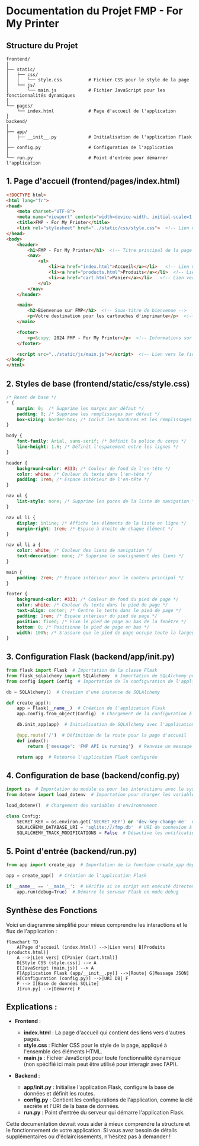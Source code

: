 # Documentation du Projet FMP - For My Printer

## Structure du Projet

```
frontend/
│
├── static/
│   ├── css/
│   │   └── style.css          # Fichier CSS pour le style de la page
│   └── js/
│       └── main.js            # Fichier JavaScript pour les fonctionnalités dynamiques
│
└── pages/
    └── index.html             # Page d'accueil de l'application
│
backend/
│
├── app/
│   ├── __init__.py            # Initialisation de l'application Flask
│
├── config.py                  # Configuration de l'application
│
└── run.py                     # Point d'entrée pour démarrer l'application
```

## 1. Page d'accueil (frontend/pages/index.html)

```html
<!DOCTYPE html>
<html lang="fr">
<head>
    <meta charset="UTF-8">
    <meta name="viewport" content="width=device-width, initial-scale=1.0">
    <title>FMP - For My Printer</title>
    <link rel="stylesheet" href="../static/css/style.css">  <!-- Lien vers le fichier CSS -->
</head>
<body>
    <header>
        <h1>FMP - For My Printer</h1>  <!-- Titre principal de la page -->
        <nav>
            <ul>
                <li><a href="index.html">Accueil</a></li>   <!-- Lien vers la page d'accueil -->
                <li><a href="products.html">Produits</a></li>  <!-- Lien vers la page des produits -->
                <li><a href="cart.html">Panier</a></li>   <!-- Lien vers la page du panier -->
            </ul>
        </nav>
    </header>

    <main>
        <h2>Bienvenue sur FMP</h2>  <!-- Sous-titre de bienvenue -->
        <p>Votre destination pour les cartouches d'imprimante</p>  <!-- Description du service -->
    </main>

    <footer>
        <p>&copy; 2024 FMP - For My Printer</p>  <!-- Informations sur le copyright -->
    </footer>

    <script src="../static/js/main.js"></script>  <!-- Lien vers le fichier JavaScript -->
</body>
</html>
```

## 2. Styles de base (frontend/static/css/style.css)

```css
/* Reset de base */
* {
    margin: 0;  /* Supprime les marges par défaut */
    padding: 0; /* Supprime les remplissages par défaut */
    box-sizing: border-box; /* Inclut les bordures et les remplissages dans la largeur et la hauteur totales */
}

body {
    font-family: Arial, sans-serif; /* Définit la police du corps */
    line-height: 1.6; /* Définit l'espacement entre les lignes */
}

header {
    background-color: #333; /* Couleur de fond de l'en-tête */
    color: white; /* Couleur du texte dans l'en-tête */
    padding: 1rem; /* Espace intérieur de l'en-tête */
}

nav ul {
    list-style: none; /* Supprime les puces de la liste de navigation */
}

nav ul li {
    display: inline; /* Affiche les éléments de la liste en ligne */
    margin-right: 1rem; /* Espace à droite de chaque élément */
}

nav ul li a {
    color: white; /* Couleur des liens de navigation */
    text-decoration: none; /* Supprime le soulignement des liens */
}

main {
    padding: 2rem; /* Espace intérieur pour le contenu principal */
}

footer {
    background-color: #333; /* Couleur de fond du pied de page */
    color: white; /* Couleur du texte dans le pied de page */
    text-align: center; /* Centre le texte dans le pied de page */
    padding: 1rem; /* Espace intérieur du pied de page */
    position: fixed; /* Fixe le pied de page au bas de la fenêtre */
    bottom: 0; /* Positionne le pied de page en bas */
    width: 100%; /* S'assure que le pied de page occupe toute la largeur */
}
```

## 3. Configuration Flask (backend/app/__init__.py)

```python
from flask import Flask  # Importation de la classe Flask
from flask_sqlalchemy import SQLAlchemy  # Importation de SQLAlchemy pour la gestion de la base de données
from config import Config  # Importation de la configuration de l'application

db = SQLAlchemy()  # Création d'une instance de SQLAlchemy

def create_app():
    app = Flask(__name__)  # Création de l'application Flask
    app.config.from_object(Config)  # Chargement de la configuration à partir de la classe Config

    db.init_app(app)  # Initialisation de SQLAlchemy avec l'application Flask

    @app.route('/')  # Définition de la route pour la page d'accueil
    def index():
        return {'message': 'FMP API is running'}  # Renvoie un message JSON lorsque la route est accédée

    return app  # Retourne l'application Flask configurée
```

## 4. Configuration de base (backend/config.py)

```python
import os  # Importation du module os pour les interactions avec le système d'exploitation
from dotenv import load_dotenv  # Importation pour charger les variables d'environnement à partir d'un fichier .env

load_dotenv()  # Chargement des variables d'environnement

class Config:
    SECRET_KEY = os.environ.get('SECRET_KEY') or 'dev-key-change-me'  # Clé secrète pour la sécurité de l'application
    SQLALCHEMY_DATABASE_URI = 'sqlite:///fmp.db'  # URI de connexion à la base de données SQLite
    SQLALCHEMY_TRACK_MODIFICATIONS = False  # Désactive les notifications d'événements de modifications
```

## 5. Point d'entrée (backend/run.py)

```python
from app import create_app  # Importation de la fonction create_app depuis le module app

app = create_app()  # Création de l'application Flask

if __name__ == '__main__':  # Vérifie si ce script est exécuté directement
    app.run(debug=True)  # Démarre le serveur Flask en mode debug
```

## Synthèse des Fonctions

Voici un diagramme simplifié pour mieux comprendre les interactions et le flux de l'application :

```mermaid
flowchart TD
    A[Page d'accueil (index.html)] -->|Lien vers| B[Produits (products.html)]
    A -->|Lien vers| C[Panier (cart.html)]
    D[Style CSS (style.css)] --> A
    E[JavaScript (main.js)] --> A
    F[Application Flask (app/__init__.py)] -->|Route| G[Message JSON]
    H[Configuration (config.py)] -->|URI DB| F
    F --> I[Base de données SQLite]
    J[run.py] -->|Démarre| F
```

## Explications :

- **Frontend** :
  - **index.html** : La page d'accueil qui contient des liens vers d'autres pages.
  - **style.css** : Fichier CSS pour le style de la page, appliqué à l'ensemble des éléments HTML.
  - **main.js** : Fichier JavaScript pour toute fonctionnalité dynamique (non spécifié ici mais peut être utilisé pour interagir avec l'API).

- **Backend** :
  - **app/__init__.py** : Initialise l'application Flask, configure la base de données et définit les routes.
  - **config.py** : Contient les configurations de l'application, comme la clé secrète et l'URI de la base de données.
  - **run.py** : Point d'entrée du serveur qui démarre l'application Flask.

Cette documentation devrait vous aider à mieux comprendre la structure et le fonctionnement de votre application. Si vous avez besoin de détails supplémentaires ou d'éclaircissements, n'hésitez pas à demander !
